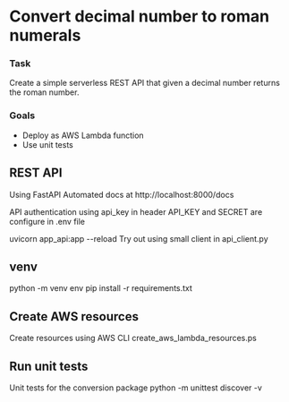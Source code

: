 # Convert decimal number to roman numerals
### Task
Create a simple serverless REST API that given a decimal number returns the roman number.

### Goals
- Deploy as AWS Lambda function
- Use unit tests

## REST API
Using FastAPI
Automated docs at http://localhost:8000/docs

API authentication using api_key in header
API_KEY and SECRET are configure in .env file

uvicorn app_api:app --reload
Try out using small client in api_client.py

## venv

python -m venv env
pip install -r requirements.txt

## Create AWS resources
Create resources using AWS CLI
create_aws_lambda_resources.ps

## Run unit tests
Unit tests for the conversion package
python -m unittest discover -v